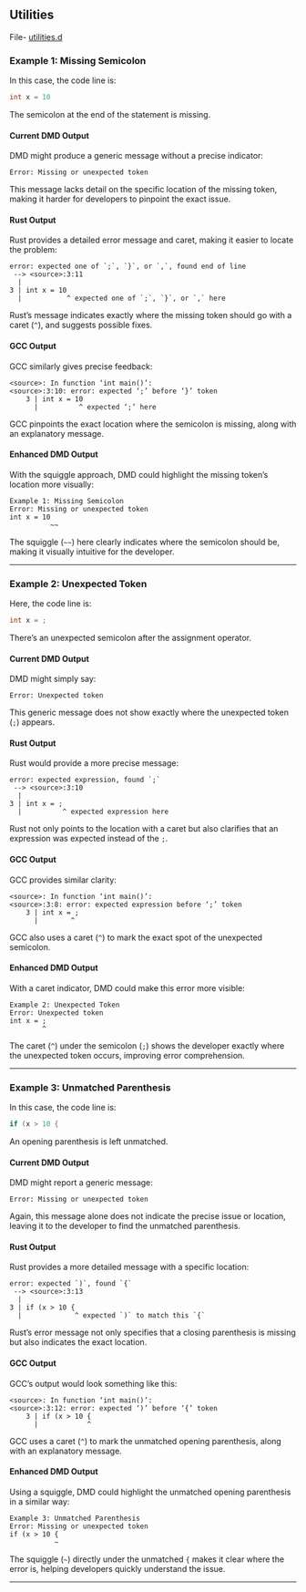 ## Utilities

File- [utilities.d](https://github.com/royalpinto007/d-drafts/blob/main/utilities.d)

### Example 1: Missing Semicolon

In this case, the code line is:

```d
int x = 10
```

The semicolon at the end of the statement is missing.

#### Current DMD Output

DMD might produce a generic message without a precise indicator:

```plaintext
Error: Missing or unexpected token
```

This message lacks detail on the specific location of the missing token, making it harder for developers to pinpoint the exact issue.

#### Rust Output

Rust provides a detailed error message and caret, making it easier to locate the problem:

```plaintext
error: expected one of `;`, `}`, or `,`, found end of line
 --> <source>:3:11
  |
3 | int x = 10
  |           ^ expected one of `;`, `}`, or `,` here
```

Rust’s message indicates exactly where the missing token should go with a caret (`^`), and suggests possible fixes.

#### GCC Output

GCC similarly gives precise feedback:

```plaintext
<source>: In function ‘int main()’:
<source>:3:10: error: expected ‘;’ before ‘}’ token
    3 | int x = 10
      |          ^ expected ‘;’ here
```

GCC pinpoints the exact location where the semicolon is missing, along with an explanatory message.

#### Enhanced DMD Output

With the squiggle approach, DMD could highlight the missing token’s location more visually:

```plaintext
Example 1: Missing Semicolon
Error: Missing or unexpected token
int x = 10
          ~~
```

The squiggle (`~~`) here clearly indicates where the semicolon should be, making it visually intuitive for the developer.

---

### Example 2: Unexpected Token

Here, the code line is:

```d
int x = ;
```

There’s an unexpected semicolon after the assignment operator.

#### Current DMD Output

DMD might simply say:

```plaintext
Error: Unexpected token
```

This generic message does not show exactly where the unexpected token (`;`) appears.

#### Rust Output

Rust would provide a more precise message:

```plaintext
error: expected expression, found `;`
 --> <source>:3:10
  |
3 | int x = ;
  |          ^ expected expression here
```

Rust not only points to the location with a caret but also clarifies that an expression was expected instead of the `;`.

#### GCC Output

GCC provides similar clarity:

```plaintext
<source>: In function ‘int main()’:
<source>:3:8: error: expected expression before ‘;’ token
    3 | int x = ;
      |        ^
```

GCC also uses a caret (`^`) to mark the exact spot of the unexpected semicolon.

#### Enhanced DMD Output

With a caret indicator, DMD could make this error more visible:

```plaintext
Example 2: Unexpected Token
Error: Unexpected token
int x = ;
        ^
```

The caret (`^`) under the semicolon (`;`) shows the developer exactly where the unexpected token occurs, improving error comprehension.

---

### Example 3: Unmatched Parenthesis

In this case, the code line is:

```d
if (x > 10 {
```

An opening parenthesis is left unmatched.

#### Current DMD Output

DMD might report a generic message:

```plaintext
Error: Missing or unexpected token
```

Again, this message alone does not indicate the precise issue or location, leaving it to the developer to find the unmatched parenthesis.

#### Rust Output

Rust provides a more detailed message with a specific location:

```plaintext
error: expected `)`, found `{`
 --> <source>:3:13
  |
3 | if (x > 10 {
  |             ^ expected `)` to match this `{`
```

Rust’s error message not only specifies that a closing parenthesis is missing but also indicates the exact location.

#### GCC Output

GCC’s output would look something like this:

```plaintext
<source>: In function ‘int main()’:
<source>:3:12: error: expected ‘)’ before ‘{’ token
    3 | if (x > 10 {
      |            ^
```

GCC uses a caret (`^`) to mark the unmatched opening parenthesis, along with an explanatory message.

#### Enhanced DMD Output

Using a squiggle, DMD could highlight the unmatched opening parenthesis in a similar way:

```plaintext
Example 3: Unmatched Parenthesis
Error: Missing or unexpected token
if (x > 10 {
           ~
```

The squiggle (`~`) directly under the unmatched `{` makes it clear where the error is, helping developers quickly understand the issue.

___